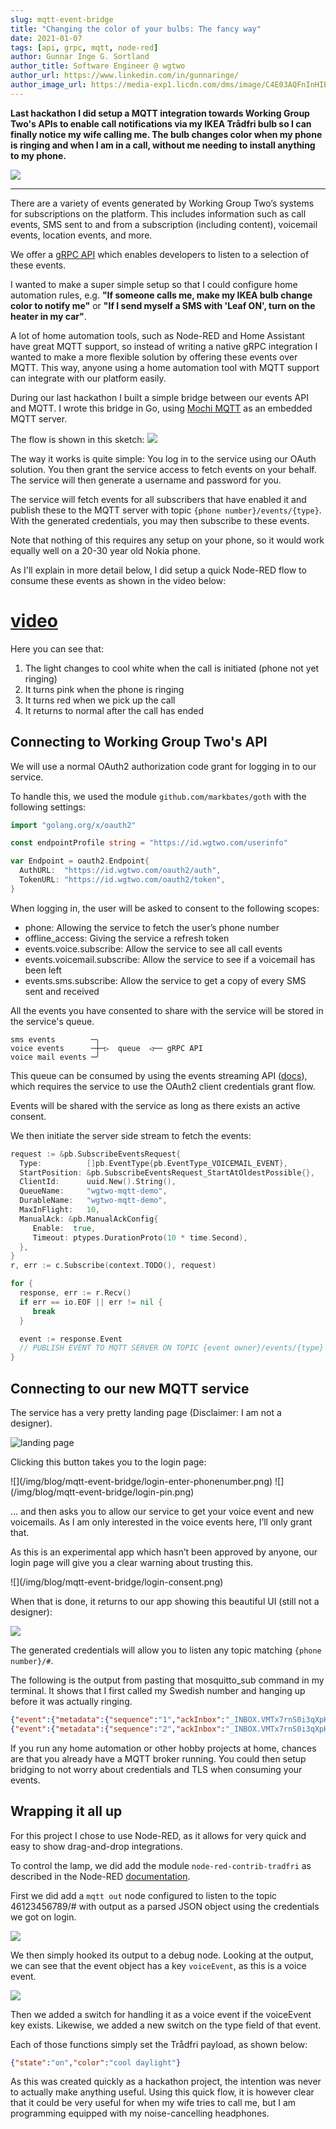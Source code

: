 ```yaml
---
slug: mqtt-event-bridge
title: "Changing the color of your bulbs: The fancy way"
date: 2021-01-07
tags: [api, grpc, mqtt, node-red]
author: Gunnar Inge G. Sortland
author_title: Software Engineer @ wgtwo
author_url: https://www.linkedin.com/in/gunnaringe/
author_image_url: https://media-exp1.licdn.com/dms/image/C4E03AQFnInHIEXjS7w/profile-displayphoto-shrink_400_400/0/1516312934330?e=1648684800&v=beta&t=FafxE3bOUsOclBJCs5mN2iXXnu3ifBW83TbjDgItL0c
---
```


**Last hackathon I did setup a MQTT integration towards Working Group Two's APIs to enable call notifications via my IKEA Trådfri bulb so I can finally notice my wife calling me. The bulb changes color when my phone is ringing and when I am in a call, without me needing to install anything to my phone.**

![](/img/blog/mqtt-event-bridge/animation.webp)

---

There are a variety of events generated by Working Group Two’s systems for subscriptions on the platform. This includes information such as call events, SMS sent to and from a subscription (including content), voicemail events, location events, and more.

We offer a [gRPC API](https://docs.wgtwo.com/events/listen-for-events/) which enables developers to listen to a selection of these events.

I wanted to make a super simple setup so that I could configure home automation rules, e.g. **"If someone calls me, make my IKEA bulb change color to notify me"** or **"If I send myself a SMS with 'Leaf ON', turn on the heater in my car"**.

A lot of home automation tools, such as Node-RED and Home Assistant have great MQTT support, so instead of writing a native gRPC integration I wanted to make a more flexible solution by offering these events over MQTT. This way, anyone using a home automation tool with MQTT support can integrate with our platform easily.

During our last hackathon I built a simple bridge between our events API and MQTT. I wrote this bridge in Go, using [Mochi MQTT](https://github.com/mochi-co/mqtt) as an embedded MQTT server.

The flow is shown in this sketch:
![](/img/blog/mqtt-event-bridge/sketch.svg)

The way it works is quite simple: You log in to the service using our OAuth solution. You then grant the service access to fetch events on your behalf. The service will then generate a username and password for you.

The service will fetch events for all subscribers that have enabled it and publish these to the MQTT server with topic `{phone number}/events/{type}`. With the generated credentials, you may then subscribe to these events.

Note that nothing of this requires any setup on your phone, so it would work equally well on a 20-30 year old Nokia phone.

As I'll explain in more detail below, I did setup a quick Node-RED flow to consume these events as shown in the video below:

# [video](/video/blog/mqtt-event-bridge/calling.mp4)

Here you can see that:
1. The light changes to cool white when the call is initiated (phone not yet ringing)
2. It turns pink when the phone is ringing
3. It turns red when we pick up the call
4. It returns to normal after the call has ended

## Connecting to Working Group Two's API

We will use a normal OAuth2 authorization code grant for logging in to our service.

To handle this, we used the module `github.com/markbates/goth` with the following settings:

```go
import "golang.org/x/oauth2"

const endpointProfile string = "https://id.wgtwo.com/userinfo"

var Endpoint = oauth2.Endpoint{
  AuthURL:  "https://id.wgtwo.com/oauth2/auth",
  TokenURL: "https://id.wgtwo.com/oauth2/token",
}
```

When logging in, the user will be asked to consent to the following scopes:
- phone: Allowing the service to fetch the user’s phone number
- offline_access: Giving the service a refresh token
- events.voice.subscribe: Allow the service to see all call events
- events.voicemail.subscribe: Allow the service to see if a voicemail has been left
- events.sms.subscribe: Allow the service to get a copy of every SMS sent and received

All the events you have consented to share with the service will be stored in the service's queue.

```
sms events        ─╮
voice events      ─┼─▷  queue  ◁── gRPC API
voice mail events ─╯
```

This queue can be consumed by using the events streaming API ([docs](https://docs.wgtwo.com/events/listen-for-events/)), which requires the service to use the OAuth2 client credentials grant flow.

Events will be shared with the service as long as there exists an active consent.

We then initiate the server side stream to fetch the events:
```go
request := &pb.SubscribeEventsRequest{
  Type:          []pb.EventType{pb.EventType_VOICEMAIL_EVENT},
  StartPosition: &pb.SubscribeEventsRequest_StartAtOldestPossible{},
  ClientId:      uuid.New().String(),
  QueueName:     "wgtwo-mqtt-demo",
  DurableName:   "wgtwo-mqtt-demo",
  MaxInFlight:   10,
  ManualAck: &pb.ManualAckConfig{
     Enable:  true,
     Timeout: ptypes.DurationProto(10 * time.Second),
  },
}
r, err := c.Subscribe(context.TODO(), request)

for {
  response, err := r.Recv()
  if err == io.EOF || err != nil {
     break
  }

  event := response.Event
  // PUBLISH EVENT TO MQTT SERVER ON TOPIC {event owner}/events/{type}
}
```

## Connecting to our new MQTT service
The service has a very pretty landing page (Disclaimer: I am not a designer).

![landing page](/img/blog/mqtt-event-bridge/landing-page.png)

Clicking this button takes you to the login page:

<div class="post-images halves" markdown="1">
![](/img/blog/mqtt-event-bridge/login-enter-phonenumber.png)
![](/img/blog/mqtt-event-bridge/login-pin.png)
</div>

… and then asks you to allow our service to get your voice event and new voicemails. As I am only interested in the voice events here, I’ll only grant that.

As this is an experimental app which hasn’t been approved by anyone, our login page will give you a clear warning about trusting this.

<div class="post-images single" markdown="1">
![](/img/blog/mqtt-event-bridge/login-consent.png)
</div>

When that is done, it returns to our app showing this beautiful UI (still not a designer):

![](/img/blog/mqtt-event-bridge/success.png)

The generated credentials will allow you to listen any topic matching `{phone number}/#`.

The following is the output from pasting that mosquitto_sub command in my terminal. It shows that I first called my Swedish number and hanging up before it was actually ringing.

```json
{"event":{"metadata":{"sequence":"1","ackInbox":"_INBOX.VMTx7rnS0i3qXpHfuS5t3b"},"timestamp":"2021-01-06T11:24:40Z","serviceId":"wotel","voiceEvent":{"callId":"0c056e2c-07f9-4c2b-b5ca-042f160af42f","type":"CALL_INITIATED","fromNumber":{"e164":"+4712345678"},"toNumber":{"e164":"+46123456789"},"owner":{"e164":"+46123456789"}}}}
{"event":{"metadata":{"sequence":"2","ackInbox":"_INBOX.VMTx7rnS0i3qXpHfuS5t3b"},"timestamp":"2021-01-06T11:24:43Z","serviceId":"wotel","voiceEvent":{"callId":"0c056e2c-07f9-4c2b-b5ca-042f160af42f","type":"CALL_ENDED","fromNumber":{"e164":"+4712345678"},"toNumber":{"e164":"+46123456789"},"owner":{"e164":"+46123456789"}}}}
```

If you run any home automation or other hobby projects at home, chances are that you already have a MQTT broker running.
You could then setup bridging to not worry about credentials and TLS when consuming your events.

## Wrapping it all up
For this project I chose to use Node-RED, as it allows for very quick and easy to show drag-and-drop integrations.

To control the lamp, we did add the module `node-red-contrib-tradfri` as described in the Node-RED [documentation](https://flows.nodered.org/node/node-red-contrib-tradfri).

First we did add a `mqtt out` node configured to listen to the topic 46123456789/# with output as a parsed JSON object using the credentials we got on login.

![](/img/blog/mqtt-event-bridge/nodered-debug.png)

We then simply hooked its output to a debug node. Looking at the output, we can see that the event object has a key `voiceEvent`, as this is a voice event.

![](/img/blog/mqtt-event-bridge/nodered-flow.png)

Then we added a switch for handling it as a voice event if the voiceEvent key exists. Likewise, we added a new switch on the type field of that event.

Each of those functions simply set the Trådfri payload, as shown below:

```json
{"state":"on","color":"cool daylight"}
```

As this was created quickly as a hackathon project, the intention was never to actually make anything useful. Using this quick flow, it is however clear that it could be very useful for when my wife tries to call me, but I am programming equipped with my noise-cancelling headphones.
